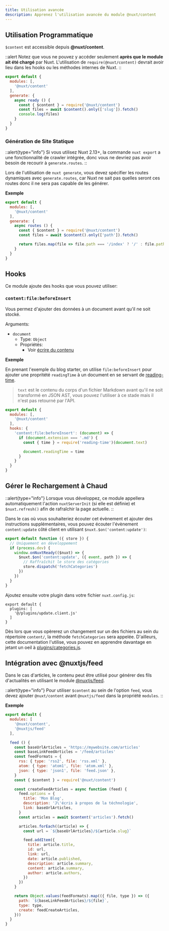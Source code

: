 ```yaml
---
title: Utilisation avancée
description: Apprenez l'utilisation avancée du module @nuxt/content
---
```


## Utilisation Programmatique

`$content` est accessible depuis **@nuxt/content**.

::alert
Notez que vous ne pouvez y accéder seulement **après que le module ait été chargé** par Nuxt. L'utilisation de `require(@nuxt/content)` devrait avoir lieu dans les hooks ou les méthodes internes de Nuxt.
::

```js
export default {
  modules: [,
    '@nuxt/content'
  ],
  generate: {
    async ready () {
      const { $content } = require('@nuxt/content')
      const files = await $content().only(['slug']).fetch()
      console.log(files)
    }
  }
}
```

### Génération de Site Statique

::alert{type="info"}
Si vous utilisez Nuxt 2.13+, la commande `nuxt export` a une fonctionnalité de crawler intégrée, donc vous ne devriez pas avoir besoin de recourir à `generate.routes`.
::

Lors de l'utilisation de `nuxt generate`, vous devez spécifier les routes dynamiques avec `generate.routes`, car Nuxt ne sait pas quelles seront ces routes donc il ne sera pas capable de les générer.

**Exemple**

```js
export default {
  modules: [,
    '@nuxt/content'
  ],
  generate: {
    async routes () {
      const { $content } = require('@nuxt/content')
      const files = await $content().only(['path']).fetch()

      return files.map(file => file.path === '/index' ? '/' : file.path)
    }
  }
}
```

## Hooks

Ce module ajoute des hooks que vous pouvez utiliser:

### `content:file:beforeInsert`

Vous permez d'ajouter des données à un document avant qu'il ne soit stocké.

Arguments:

- `document`
  - Type: `Object`
  - Propriétés:
    - Voir [écrire du contenu](/fr/writing)

**Exemple**

En prenant l'exemple du blog starter, on utilise `file:beforeInsert` pour ajouter une propritété `readingTime` à un document en se servant de [reading-time](https://github.com/ngryman/reading-time).

> `text` est le contenu du corps d'un fichier Markdown avant qu'il ne soit transformé en JSON AST, vous pouvez l'utiliser à ce stade mais il n'est pas retourné par l'API.

```js
export default {
  modules: [,
    '@nuxt/content'
  ],
  hooks: {
    'content:file:beforeInsert': (document) => {
      if (document.extension === '.md') {
        const { time } = require('reading-time')(document.text)

        document.readingTime = time
      }
    }
  }
}
```

## Gérer le Rechargement à Chaud

::alert{type="info"}
Lorsque vous développez, ce module appellera automatiquement l'action `nuxtServerInit` (si elle est définie) et `$nuxt.refresh()` afin de rafraîchir la page actuelle.
::

Dans le cas où vous souhaiteriez écouter cet évènement et ajouter des instructions supplémentaires, vous pouvez écouter l'évènement `content:update` côté client en utilisant `$nuxt.$on('content:update')`:

```js{}[plugins/update.client.js
export default function ({ store }) {
  // Uniquement en développement
  if (process.dev) {
    window.onNuxtReady(($nuxt) => {
      $nuxt.$on('content:update', ({ event, path }) => {
        // Raffraîchit le store des catégories
        store.dispatch('fetchCategories')
      })
    })
  }
}
```

Ajoutez ensuite votre plugin dans votre fichier `nuxt.config.js`:

```js{}[nuxt.config.js]
export default {
  plugins: [
    '@/plugins/update.client.js'
  ]
}
```

Dès lors que vous opèrerez un changement sur un des fichiers au sein du répertoire `content/`, la méthode `fetchCategories` sera appelée. D'ailleurs, cette documentation l'utilise, vous pouvez en apprendre davantage en jetant un oeil à [plugins/categories.js](https://github.com/nuxt/content/blob/master/docs/plugins/categories.js).

## Intégration avec @nuxtjs/feed

Dans le cas d'articles, le contenu peut être utilisé pour générer des fils d'actualités en utilisant le module [@nuxtjs/feed](https://github.com/nuxt-community/feed-module).

::alert{type="info"}
Pour utiliser `$content` au sein de l'option `feed`, vous devez ajouter `@nuxt/content` avant `@nuxtjs/feed` dans la propriété `modules`.
::

**Exemple**

```js
export default {
  modules: [
    '@nuxt/content',
    '@nuxtjs/feed'
  ],

  feed () {
    const baseUrlArticles = 'https://mywebsite.com/articles'
    const baseLinkFeedArticles = '/feed/articles'
    const feedFormats = {
      rss: { type: 'rss2', file: 'rss.xml' },
      atom: { type: 'atom1', file: 'atom.xml' },
      json: { type: 'json1', file: 'feed.json' },
    }
    const { $content } = require('@nuxt/content')

    const createFeedArticles = async function (feed) {
      feed.options = {
        title: 'Mon Blog',
        description: 'J\'écris à propos de la téchnologie',
        link: baseUrlArticles,
      }
      const articles = await $content('articles').fetch()

      articles.forEach((article) => {
        const url = `${baseUrlArticles}/${article.slug}`

        feed.addItem({
          title: article.title,
          id: url,
          link: url,
          date: article.published,
          description: article.summary,
          content: article.summary,
          author: article.authors,
        })
      })
    }

    return Object.values(feedFormats).map(({ file, type }) => ({
      path: `${baseLinkFeedArticles}/${file}`,
      type: type,
      create: feedCreateArticles,
    }))
  }
}
```
